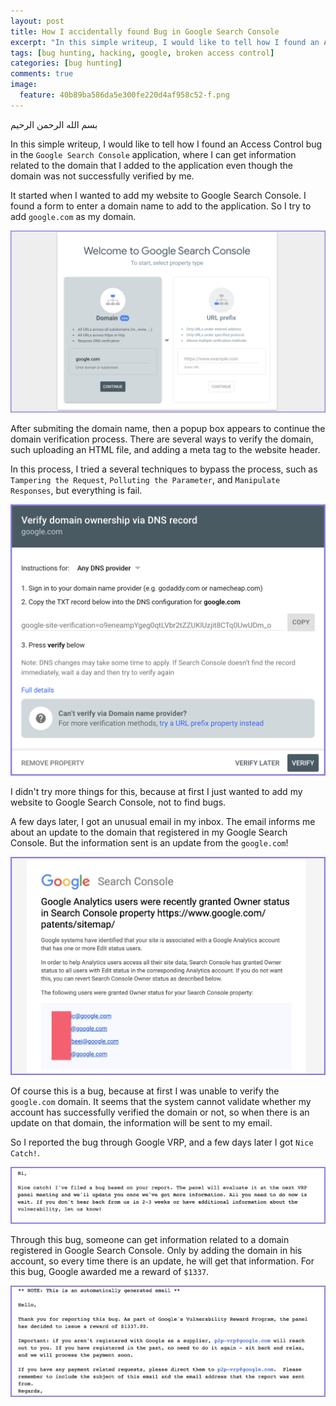 ```yaml
---
layout: post
title: How I accidentally found Bug in Google Search Console
excerpt: "In this simple writeup, I would like to tell how I found an Access Control bug in the Google Search Console application, where I can get information related to the domain that I added to the application even though the domain was not successfully verified by me."
tags: [bug hunting, hacking, google, broken access control]
categories: [bug hunting]
comments: true
image:
  feature: 40b89ba586da5e300fe220d4af958c52-f.png
---
```



بسم الله الرحمن الرحيم

In this simple writeup, I would like to tell how I found an Access Control bug in the `Google Search Console` application, where I can get information related to the domain that I added to the application even though the domain was not successfully verified by me.

It started when I wanted to add my website to Google Search Console. I found a form to enter a domain name to add to the application. So I try to add `google.com` as my domain.

![Add Domain](/assets/40b89ba586da5e300fe220d4af958c52-1.png)


After submiting the domain name, then a popup box appears to continue the domain verification process. There are several ways to verify the domain, such uploading an HTML file, and adding a meta tag to the website header.

In this process, I tried a several techniques to bypass the process, such as `Tampering the Request`, `Polluting the Parameter`, and `Manipulate Responses`, but everything is fail.


![Domain Verification](/assets/40b89ba586da5e300fe220d4af958c52-2.png)


I didn't try more things for this, because at first I just wanted to add my website to Google Search Console, not to find bugs.

A few days later, I got an unusual email in my inbox. The email informs me about an update to the domain that registered in my Google Search Console. But the information sent is an update from the `google.com`!


![Domain Update Notification](/assets/40b89ba586da5e300fe220d4af958c52-3.png)


Of course this is a bug, because at first I was unable to verify the `google.com` domain. It seems that the system cannot validate whether my account has successfully verified the domain or not, so when there is an update on that domain, the information will be sent to my email.

So I reported the bug through Google VRP, and a few days later I got `Nice Catch!`.

![Nice Catch!](/assets/40b89ba586da5e300fe220d4af958c52-4.png)

Through this bug, someone can get information related to a domain registered in Google Search Console. Only by adding the domain in his account, so every time there is an update, he will get that information. For this bug, Google awarded me a reward of `$1337`.

![Reward](/assets/40b89ba586da5e300fe220d4af958c52-5.png)